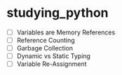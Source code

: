 # studying_python

- [ ] Variables are Memory References
- [ ] Reference Counting
- [ ] Garbage Collection
- [ ] Dynamic vs Static Typing
- [ ] Variable Re-Assignment
